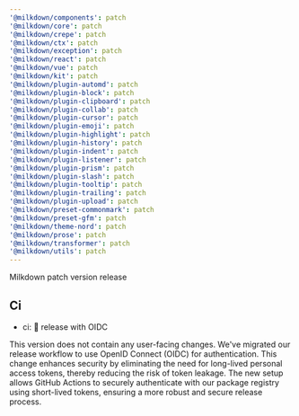```yaml
---
'@milkdown/components': patch
'@milkdown/core': patch
'@milkdown/crepe': patch
'@milkdown/ctx': patch
'@milkdown/exception': patch
'@milkdown/react': patch
'@milkdown/vue': patch
'@milkdown/kit': patch
'@milkdown/plugin-automd': patch
'@milkdown/plugin-block': patch
'@milkdown/plugin-clipboard': patch
'@milkdown/plugin-collab': patch
'@milkdown/plugin-cursor': patch
'@milkdown/plugin-emoji': patch
'@milkdown/plugin-highlight': patch
'@milkdown/plugin-history': patch
'@milkdown/plugin-indent': patch
'@milkdown/plugin-listener': patch
'@milkdown/plugin-prism': patch
'@milkdown/plugin-slash': patch
'@milkdown/plugin-tooltip': patch
'@milkdown/plugin-trailing': patch
'@milkdown/plugin-upload': patch
'@milkdown/preset-commonmark': patch
'@milkdown/preset-gfm': patch
'@milkdown/theme-nord': patch
'@milkdown/prose': patch
'@milkdown/transformer': patch
'@milkdown/utils': patch
---
```


Milkdown patch version release

## Ci

- ci: 🎡 release with OIDC

This version does not contain any user-facing changes.
We've migrated our release workflow to use OpenID Connect (OIDC) for authentication. This change enhances security by eliminating the need for long-lived personal access tokens, thereby reducing the risk of token leakage. The new setup allows GitHub Actions to securely authenticate with our package registry using short-lived tokens, ensuring a more robust and secure release process.
